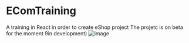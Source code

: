 # EComTraining
A training in React in order to create eShop project
The projetc is on beta for the moment 9in development)
![image](https://user-images.githubusercontent.com/50711686/216691413-2316c528-d0d3-46c2-bc5b-16f2cd108843.png)


